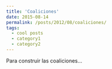 ```yaml
---
title: 'Coaliciones'
date: 2015-08-14
permalink: /posts/2012/08/coaliciones/
tags:
  - cool posts
  - category1
  - category2
---
```


Para construir las coaliciones...
